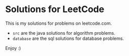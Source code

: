 # Solutions for LeetCode
This is my solutions for problems on leetcode.com.

* `src` are the java solutions for algorithm problems.
* `database` are the sql solutions for database problems.

Enjoy :) 